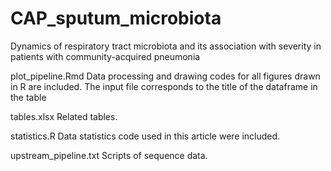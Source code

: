 # CAP_sputum_microbiota
Dynamics of respiratory tract microbiota and its association with severity in patients with community-acquired pneumonia

plot_pipeline.Rmd Data processing and drawing codes for all figures drawn in R are included.  The input file corresponds to the title of the dataframe in the table 

tables.xlsx Related tables.

statistics.R Data statistics code used in this article were included.

upstream_pipeline.txt Scripts of sequence data.
